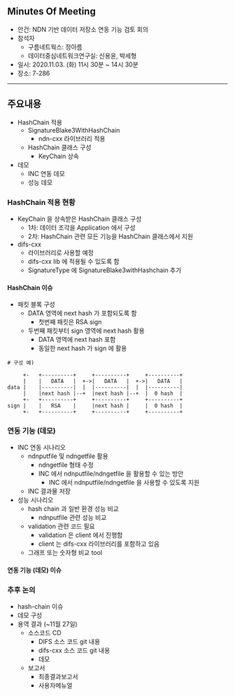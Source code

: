 ## Minutes Of Meeting
- 안건: NDN 기반 데이터 저장소 연동 기능 검토 회의
- 참석자
  - 구름네트웍스: 정아름
  - 데이터중심네트워크연구실: 신용윤, 박세형
- 일시: 2020.11.03. (화) 11시 30분 ~ 14시 30분
- 장소: 7-286

---

## 주요내용
- HashChain 적용
  - SignatureBlake3WithHashChain
    - ndn-cxx 라이브러리 적용
  - HashChain 클래스 구성
    - KeyChain 상속
- 데모
  - INC 연동 데모
  - 성능 데모

### HashChain 적용 현황
- KeyChain 을 상속받은 HashChain 클래스 구성
  - 1차: 데이터 조각을 Application 에서 구성
  - 2차: HashChain 관련 모든 기능을 HashChain 클래스에서 지원
- difs-cxx
  - 라이브러리로 사용할 예정
  - difs-cxx lib 에 적용될 수 있도록 함
  - SignatureType 에 SignatureBlake3withHashchain 추가

#### HashChain 이슈
- 패킷 블록 구성
  - DATA 영역에 next hash 가 포함되도록 함
    - 첫번째 패킷은 RSA sign
  - 두번째 패킷부터 sign 영역에 next hash 활용
    - DATA 영역에 next hash 포함
    - 동일한 next hash 가 sign 에 활용

```
# 구성 예)

     +-   +----------+     +----------+     +----------+ 
     |    |   DATA   |  +->|   DATA   |  +->|   DATA   |
data |    |----------|  |  |----------|  |  |----------|
     |    |next hash |--+  |next hash |--+  |  0 hash  |
     +-   +----------+     +----------+     +----------+
sign |    |   RSA    |     |next hash |     |  0 hash  |
     +-   +----------+     +----------+     +----------+
```

### 연동 기능 (데모)
- INC 연동 시나리오
  - ndnputfile 및 ndngetfile 활용
    - ndngetfile <common prefix> <ndn-name> 형태 수정
    - INC 에서 ndnputfile/ndngetfile 을 활용할 수 있는 방안
      - INC 에서 ndnputfile/ndngetfile 을 사용할 수 있도록 지원
  - INC 결과물 저장
- 성능 시나리오
  - hash chain 과 일반 환경 성능 비교
    - ndnputfile 관련 성능 비교
  - validation 관련 코드 필요
    - validation 은 client 에서 진행함
    - client 는 difs-cxx 라이브러리를 포함하고 있음
  - 그래프 또는 숫자형 비교 tool

#### 연동 기능 (데모) 이슈


### 추후 논의
- hash-chain 이슈
- 데모 구성
- 용역 결과 (~11월 27일)
  - 소스코드 CD
    - DIFS 소스 코드 git 내용
    - difs-cxx 소스 코드 git 내용
    - 데모
  - 보고서
    - 최종결과보고서
    - 사용자메뉴얼
